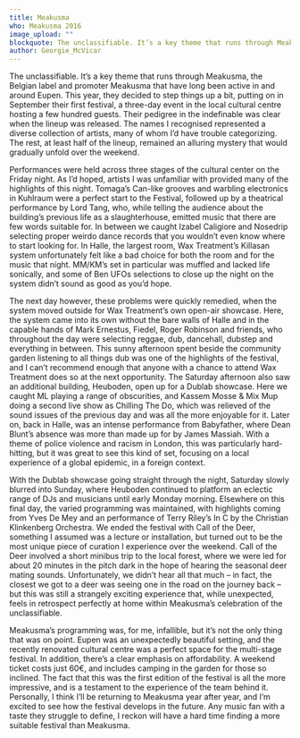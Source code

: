 ```yaml
---
title: Meakusma
who: Meakusma 2016
image_upload: ""
blockquote: The unclassifiable. It’s a key theme that runs through Meakusma, the Belgian label and promoter Meakusma that have long been active in and around Eupen. This year, they decided to step things up a bit, putting on in September their first festival, a three-day event in the local cultural centre hosting a few hundred guests. Their pedigree in the indefinable was clear when the lineup was released. The names I recognised represented a diverse collection of artists, many of whom I’d have trouble categorizing. The rest, at least half of the lineup, remained an alluring mystery that would gradually unfold over the weekend.
author: Georgie_McVicar
---
```

The unclassifiable. It’s a key theme that runs through Meakusma, the Belgian label and promoter Meakusma that have long been active in and around Eupen. This year, they decided to step things up a bit, putting on in September their first festival, a three-day event in the local cultural centre hosting a few hundred guests. Their pedigree in the indefinable was clear when the lineup was released. The names I recognised represented a diverse collection of artists, many of whom I’d have trouble categorizing. The rest, at least half of the lineup, remained an alluring mystery that would gradually unfold over the weekend.

Performances were held across three stages of the cultural center on the Friday night. As I’d hoped, artists I was unfamiliar with provided many of the highlights of this night. Tomaga’s Can-like grooves and warbling electronics in Kuhlraum were a perfect start to the Festival, followed up by a theatrical performance by Lord Tang, who, while telling the audience about the building’s previous life as a slaughterhouse, emitted music that there are few words suitable for. In between we caught Izabel Caligiore and Nosedrip selecting proper weirdo dance records that you wouldn’t even know where to start looking for. In Halle, the largest room, Wax Treatment’s Killasan system unfortunately felt like a bad choice for both the room and for the music that night. MM/KM’s set in particular was muffled and lacked life sonically, and some of Ben UFOs selections to close up the night on the system didn’t sound as good as you’d hope. 

The next day however, these problems were quickly remedied, when the system moved outside for Wax Treatment’s own open-air showcase. Here, the system came into its own without the bare walls of Halle and in the capable hands of Mark Ernestus, Fiedel, Roger Robinson and friends, who throughout the day were selecting reggae, dub, dancehall, dubstep and everything in between. This sunny afternoon spent beside the community garden listening to all things dub was one of the highlights of the festival, and I can’t recommend enough that anyone with a chance to attend Wax Treatment does so at the next opportunity. The Saturday afternoon also saw an additional building, Heuboden, open up for a Dublab showcase. Here we caught ML playing a range of obscurities, and Kassem Mosse & Mix Mup doing a second live show as Chilling The Do, which was relieved of the sound issues of the previous day and was all the more enjoyable for it. Later on, back in Halle, was an intense performance from Babyfather, where Dean Blunt’s absence was more than made up for by James Massiah. With a theme of police violence and racism in London, this was particularly hard-hitting, but it was great to see this kind of set, focusing on a local experience of a global epidemic, in a foreign context.   

With the Dublab showcase going straight through the night, Saturday slowly blurred into Sunday, where Heuboden continued to platform an eclectic range of DJs and musicians until early Monday morning. Elsewhere on this final day, the varied programming was maintained, with highlights coming from Yves De Mey and an performance of Terry Riley’s In C by the Christian Klinkenberg Orchestra. We ended the festival with Call of the Deer, something I assumed was a lecture or installation, but turned out to be the most unique piece of curation I experience over the weekend. Call of the Deer involved a short minibus trip to the local forest, where we were led for about 20 minutes in the pitch dark in the hope of hearing the seasonal deer mating sounds. Unfortunately, we didn’t hear all that much – in fact, the closest we got to a deer was seeing one in the road on the journey back – but this was still a strangely exciting experience that, while unexpected, feels in retrospect perfectly at home within Meakusma’s celebration of the unclassifiable.

Meakusma’s programming was, for me, infallible, but it’s not the only thing that was on point. Eupen was an unexpectedly beautiful setting, and the recently renovated cultural centre was a perfect space for the multi-stage festival. In addition, there’s a clear emphasis on affordability. A weekend ticket costs just 60€, and includes camping in the garden for those so inclined. The fact that this was the first edition of the festival is all the more impressive, and is a testament to the experience of the team behind it. Personally, I think I’ll be returning to Meakusma year after year, and I’m excited to see how the festival develops in the future. Any music fan with a taste they struggle to define, I reckon will have a hard time finding a more suitable festival than Meakusma. 


